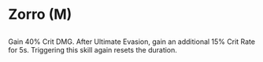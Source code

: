 # Zorro (M)

## 

Gain 40% Crit DMG. After Ultimate Evasion, gain an additional 15% Crit Rate for 5s. Triggering this skill again resets the duration.
